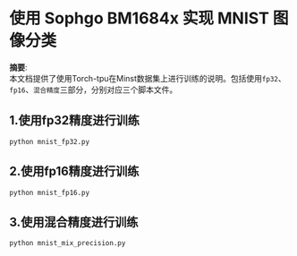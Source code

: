 使用 Sophgo BM1684x 实现 MNIST 图像分类               
=====================================

**摘要**:<br>
本文档提供了使用Torch-tpu在Minst数据集上进行训练的说明。包括使用`fp32`、`fp16`、`混合精度`三部分，分别对应三个脚本文件。

1.使用fp32精度进行训练
---
```
python mnist_fp32.py
```

2.使用fp16精度进行训练
---
```
python mnist_fp16.py
```

3.使用混合精度进行训练
---
```
python mnist_mix_precision.py
```